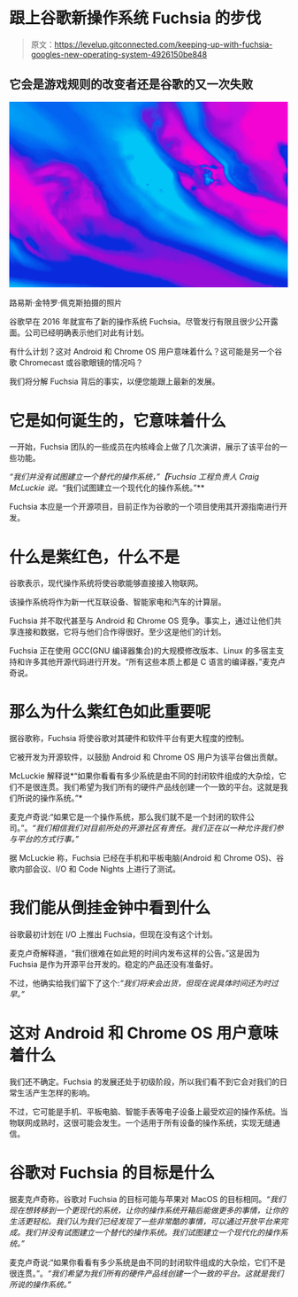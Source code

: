 # 跟上谷歌新操作系统 Fuchsia 的步伐

> 原文：<https://levelup.gitconnected.com/keeping-up-with-fuchsia-googles-new-operating-system-4926150be848>

## 它会是游戏规则的改变者还是谷歌的又一次失败

![](img/70596daa6a0e2801bffb7ed2c24a9a3b.png)

路易斯·金特罗·佩克斯拍摄的照片

谷歌早在 2016 年就宣布了新的操作系统 Fuchsia。尽管发行有限且很少公开露面。公司已经明确表示他们对此有计划。

有什么计划？这对 Android 和 Chrome OS 用户意味着什么？这可能是另一个谷歌 Chromecast 或谷歌眼镜的情况吗？

我们将分解 Fuchsia 背后的事实，以便您能跟上最新的发展。

# 它是如何诞生的，它意味着什么

一开始，Fuchsia 团队的一些成员在内核峰会上做了几次演讲，展示了该平台的一些功能。

*“我们并没有试图建立一个替代的操作系统，”【Fuchsia 工程负责人 Craig McLuckie 说。*“我们试图建立一个现代化的操作系统。”**

Fuchsia 本应是一个开源项目，目前正作为谷歌的一个项目使用其开源指南进行开发。

# 什么是紫红色，什么不是

谷歌表示，现代操作系统将使谷歌能够直接接入物联网。

该操作系统将作为新一代互联设备、智能家电和汽车的计算层。

Fuchsia 并不取代甚至与 Android 和 Chrome OS 竞争。事实上，通过让他们共享连接和数据，它将与他们合作得很好。至少这是他们的计划。

Fuchsia 正在使用 GCC(GNU 编译器集合)的大规模修改版本、Linux 的多宿主支持和许多其他开源代码进行开发。“所有这些本质上都是 C 语言的编译器，”麦克卢奇说。

# 那么为什么紫红色如此重要呢

据谷歌称，Fuchsia 将使谷歌对其硬件和软件平台有更大程度的控制。

它被开发为开源软件，以鼓励 Android 和 Chrome OS 用户为该平台做出贡献。

McLuckie 解释说*“如果你看看有多少系统是由不同的封闭软件组成的大杂烩，它们不是很连贯。我们希望为我们所有的硬件产品线创建一个一致的平台。这就是我们所说的操作系统。”*

麦克卢奇说:“如果它是一个操作系统，那么我们就不是一个封闭的软件公司。”。*“我们相信我们对目前所处的开源社区有责任。我们正在以一种允许我们参与平台的方式行事。”*

据 McLuckie 称，Fuchsia 已经在手机和平板电脑(Android 和 Chrome OS)、谷歌内部会议、I/O 和 Code Nights 上进行了测试。

# 我们能从倒挂金钟中看到什么

谷歌最初计划在 I/O 上推出 Fuchsia，但现在没有这个计划。

麦克卢奇解释道，“我们很难在如此短的时间内发布这样的公告。”这是因为 Fuchsia 是作为开源平台开发的。稳定的产品还没有准备好。

不过，他确实给我们留下了这个:*“我们将来会出货，但现在说具体时间还为时过早。”*

# 这对 Android 和 Chrome OS 用户意味着什么

我们还不确定。Fuchsia 的发展还处于初级阶段，所以我们看不到它会对我们的日常生活产生怎样的影响。

不过，它可能是手机、平板电脑、智能手表等电子设备上最受欢迎的操作系统。当物联网成熟时，这很可能会发生。一个适用于所有设备的操作系统，实现无缝通信。

# 谷歌对 Fuchsia 的目标是什么

据麦克卢奇称，谷歌对 Fuchsia 的目标可能与苹果对 MacOS 的目标相同。*“我们现在想转移到一个更现代的系统，让你的操作系统开箱后能做更多的事情，让你的生活更轻松。我们认为我们已经发现了一些非常酷的事情，可以通过开放平台来完成。我们并没有试图建立一个替代的操作系统。我们试图建立一个现代化的操作系统。”*

麦克卢奇说:“如果你看看有多少系统是由不同的封闭软件组成的大杂烩，它们不是很连贯。”。*“我们希望为我们所有的硬件产品线创建一个一致的平台。这就是我们所说的操作系统。”*